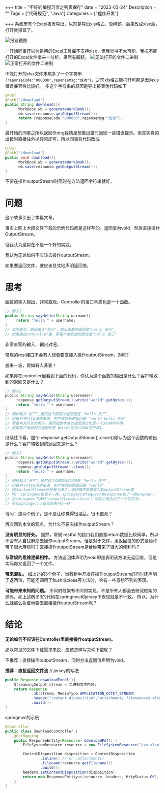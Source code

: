+++
title = "不好的编程习惯之列表保存"
date = "2023-03-24"
Description = ""
Tags = ["代码规范", "Java"]
Categories = ["程序开发"]

+++
系统里有个Excel报表导出，以前是导出xls格式，没问题。后来改成xlsx后，打开就报错了。

![报错截图](/images/error_when_open_xlsx.png)

一开始同事还以为是用的Excel工具库不支持xlsx，但我觉得不太可能，我把不能打开的Excel文件拿来一分析，果然有蹊跷。
![无法打开的文件二进制](/images/file_compare.png)
![正常打开的文件二进制](/images/file_compare_right.png)

不能打开的xlsx文件末尾多了一个字符串`{reponseCode:"000000",reponseMsg:"成功"}`，之前xls格式能打开可能是因为xls错误兼容性比较好。
多这个字符串的原因是导出报表伪代码如下

```java
@POST
@Path("/download")
public String download(){
      WorkBook wb = generateWorkBook();
      wb.save(response.getOutputStream());
      return {reponseCode:"000000",reponseMsg:"成功"};
}
```

最开始的同事之所以返回String我猜是想着出错时返回一些错误提示。但其实真的出错时直接往外抛异常即可。所以同事将代码改成

```java
@POST
@Path("/download")
public void download(){
      WorkBook wb = generateWorkBook();
      wb.save(response.getOutputStream());
}
```

不要在操作outputStream时同时在方法返回字符串就好。

# 问题
这个故事引出了本篇文章。

事实上网上大把文件下载的示例代码都是这样写的。返回值为void，然后直接操作OutputStream。

但我认为这实在不是一个好的实践。

我认为无论如何不应该去操作outputStream。

如果要返回文件，就应该显式地声明返回值。
# 思考
函数的输入输出，非常直观。Controller的接口本质也是一个函数。

```java
// 例子1
public String sayHello(String uername){
     return "hello " + username;
}
// 显而易见，假设输入"张三"，那么函数的返回是"hello 张三",
// 如果是在controller里，那客户端收到的报文是"hello 张三"
```

非常直观的输入、输出对吧，

常规的rest接口不会有人想着要直接入操作outputStream，对吧?

尬来一波，假如有人非要！

如果你在controller里看到下面的代码，你认为这个函数的输出是什么？客户端收到的返回又是什么？

```java
// 例子2
pubilc String sayHello(String username){
     response.getOutputStream().write("world".getBytes());
     return "hello " + username;
}
// 同样输入"张三",虽然这个函数的返回值是 "hello 张三",
// 但是对于http请求来说，客户端收到的返回是 "world hello 张三"
// 看看本文开头的例子，虽然函数本身的返回值仅仅是一个JSON字符串，
// 但是客户端收到的返回却是【excel文件+JSON字符串】。
```

继续往下看，加个 response.getOutputStream().close()你认为这个函数的输出是什么？客户端收到的返回又是什么？

```java
// 例子3
pubilc String sayHello(String username){
     response.getOutputStream().write("world".getBytes());
     reponse.getOutputStream().close();
     return "hello " + username;
}
// 同样输入"张三",虽然这个函数的返回值是 "hello 张三",
// 但是对于http请求来说，客户端收到的返回是 "world"
// 因为outputStream已经被关闭了，返回值不能再写入到outputStream里
// PS: springmvc表现不一样，springmvc对request和response包了一层wrapper，
// 在springmvc下操作`outputStream.close()`实际上是执行了一个空方法，
// 所以springmvc下返回和例子2一样
```

请问：这两个例子，是不是让你觉得很混乱，很不直观？

再次回到本文的观点，为什么不要去操作outputStream？

**没有明显的好处。**
固然，常规 restful 的接口我们直接return数据比较简单，所以不会有人自找麻烦去操作outputStream。但是对于文件，用返回值的形式是给你带了很大麻烦吗？直接操作outputStream是给你带来了很大的便利吗？

**与常规的思维逻辑相悖。**
方法返回体声明为void即是表明该方法无返回值，但是实际你又返回了一个文件。

**带来混乱。**
如上述的3个例子，当有新手开发在操作outputStream的同时还声明了返回值，可能还调用了flush或close等方法时，会有一些意想不到的表现。

**可能带来未知的问题。**
不同的框架有不同的实现，不是所有人都会去研究框架的源码。如上述例子3的代码在springmvc和jersey下表现就是不一致。
所以，为什么就那么执着地要去直接操作outputStream呢？

# 结论
**无论如何不应该在Controller里直接操作outputStream。**

那以常见的文件下载需求来说，应该怎样写文件下载呢？

不推荐：直接操作outputStream，同时方法返回值声明为void。

**推荐：直接返回文件流**
// jersey的写法
```java
public Response downloadExcel(){
    StreamingOutput stream = 二进制文件内容;
    return Response
            .ok(stream, MediaType.APPLICATION_OCTET_STREAM)
            .header("content-disposition","attachment; filename=xx.xlsx")
            .build();
}
```

springmvc的示例

```java
@Controller
public class DownloadController {
    @GetMapping
    public ResponseEntity<Resource> downloadPdf() {
        FileSystemResource resource = new FileSystemResource("/xx.xlsx");

        ContentDisposition disposition = ContentDisposition
                .inline() // or .attachment()
                .filename(resource.getFilename())
                .build();
        headers.setContentDisposition(disposition);
        return new ResponseEntity<>(resource, headers, HttpStatus.OK);
    }
}
```